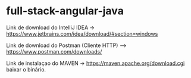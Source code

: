 # full-stack-angular-java

Link de download do IntelliJ IDEA -> https://www.jetbrains.com/idea/download/#section=windows

Link de download do Postman (Cliente HTTP)  --> https://www.postman.com/downloads/

Link de instalaçao do MAVEN -> https://maven.apache.org/download.cgi baixar o binário.

